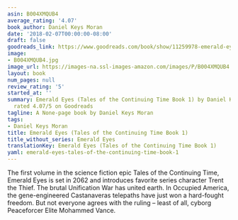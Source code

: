 ```yaml
---
asin: B004XMQUB4
average_rating: '4.07'
book_author: Daniel Keys Moran
date: '2018-02-07T00:00:00-08:00'
draft: false
goodreads_link: https://www.goodreads.com/book/show/11259978-emerald-eyes
image:
- B004XMQUB4.jpg
image_url: https://images-na.ssl-images-amazon.com/images/P/B004XMQUB4.01._SCLZZZZZZZ.jpg
layout: book
num_pages: null
review_rating: '5'
started_at: ''
summary: Emerald Eyes (Tales of the Continuing Time Book 1) by Daniel Keys Moran -
  rated 4.07/5 on Goodreads
tagline: A None-page book by Daniel Keys Moran
tags:
- Daniel Keys Moran
title: Emerald Eyes (Tales of the Continuing Time Book 1)
title_without_series: Emerald Eyes
translationKey: Emerald Eyes (Tales of the Continuing Time Book 1)
yaml: emerald-eyes-tales-of-the-continuing-time-book-1
---
```


The first volume in the science fiction epic Tales of the Continuing Time, Emerald Eyes is set in 2062 and introduces favorite series character Trent the Thief. The brutal Unification War has united earth. In Occupied America, the gene-engineered Castanaveras telepaths have just won a hard-fought freedom. But not everyone agrees with the ruling – least of all, cyborg Peaceforcer Elite Mohammed Vance.